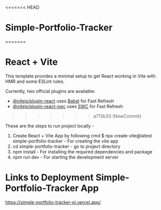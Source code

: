 <<<<<<< HEAD
# Simple-Portfolio-Tracker
=======
# React + Vite

This template provides a minimal setup to get React working in Vite with HMR and some ESLint rules.

Currently, two official plugins are available:

- [@vitejs/plugin-react](https://github.com/vitejs/vite-plugin-react/blob/main/packages/plugin-react/README.md) uses [Babel](https://babeljs.io/) for Fast Refresh
- [@vitejs/plugin-react-swc](https://github.com/vitejs/vite-plugin-react-swc) uses [SWC](https://swc.rs/) for Fast Refresh
>>>>>>> a713b33 (NewCommit)

These are the steps to run project locally -
1. Create React + Vite App by following cmd
   $ npx create vite@latest simple-portfolio-tracker    - For creating the vite app
2. cd simple-portfolio-tracker  -  go to project directory
3. npm install - For installing the required dependencies and package
4. npm run dev  -  For starting the development server


# Links to Deployment Simple-Portfolio-Tracker App

https://simple-portfolio-tracker-pi.vercel.app/

